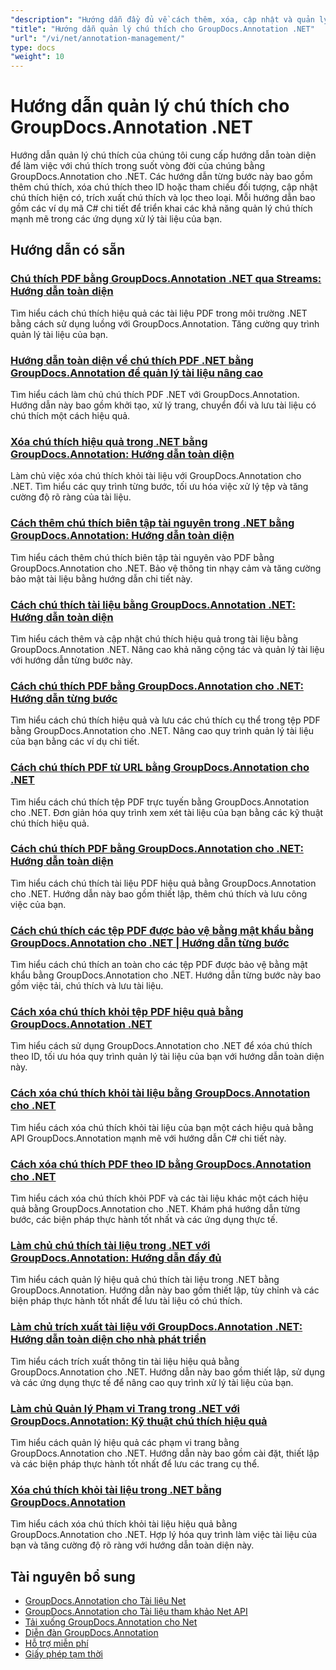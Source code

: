 ```yaml
---
"description": "Hướng dẫn đầy đủ về cách thêm, xóa, cập nhật và quản lý chú thích trong tài liệu bằng GroupDocs.Annotation cho .NET."
"title": "Hướng dẫn quản lý chú thích cho GroupDocs.Annotation .NET"
"url": "/vi/net/annotation-management/"
type: docs
"weight": 10
---
```


# Hướng dẫn quản lý chú thích cho GroupDocs.Annotation .NET

Hướng dẫn quản lý chú thích của chúng tôi cung cấp hướng dẫn toàn diện để làm việc với chú thích trong suốt vòng đời của chúng bằng GroupDocs.Annotation cho .NET. Các hướng dẫn từng bước này bao gồm thêm chú thích, xóa chú thích theo ID hoặc tham chiếu đối tượng, cập nhật chú thích hiện có, trích xuất chú thích và lọc theo loại. Mỗi hướng dẫn bao gồm các ví dụ mã C# chi tiết để triển khai các khả năng quản lý chú thích mạnh mẽ trong các ứng dụng xử lý tài liệu của bạn.

## Hướng dẫn có sẵn

### [Chú thích PDF bằng GroupDocs.Annotation .NET qua Streams: Hướng dẫn toàn diện](./annotate-pdfs-groupdocs-dotnet-streams/)
Tìm hiểu cách chú thích hiệu quả các tài liệu PDF trong môi trường .NET bằng cách sử dụng luồng với GroupDocs.Annotation. Tăng cường quy trình quản lý tài liệu của bạn.

### [Hướng dẫn toàn diện về chú thích PDF .NET bằng GroupDocs.Annotation để quản lý tài liệu nâng cao](./net-pdf-annotation-groupdocs-guide/)
Tìm hiểu cách làm chủ chú thích PDF .NET với GroupDocs.Annotation. Hướng dẫn này bao gồm khởi tạo, xử lý trang, chuyển đổi và lưu tài liệu có chú thích một cách hiệu quả.

### [Xóa chú thích hiệu quả trong .NET bằng GroupDocs.Annotation: Hướng dẫn toàn diện](./remove-annotations-net-groupdocs-tutorial/)
Làm chủ việc xóa chú thích khỏi tài liệu với GroupDocs.Annotation cho .NET. Tìm hiểu các quy trình từng bước, tối ưu hóa việc xử lý tệp và tăng cường độ rõ ràng của tài liệu.

### [Cách thêm chú thích biên tập tài nguyên trong .NET bằng GroupDocs.Annotation: Hướng dẫn toàn diện](./groupdocs-annotation-dotnet-resource-redaction/)
Tìm hiểu cách thêm chú thích biên tập tài nguyên vào PDF bằng GroupDocs.Annotation cho .NET. Bảo vệ thông tin nhạy cảm và tăng cường bảo mật tài liệu bằng hướng dẫn chi tiết này.

### [Cách chú thích tài liệu bằng GroupDocs.Annotation .NET: Hướng dẫn toàn diện](./annotate-documents-groupdocs-dotnet/)
Tìm hiểu cách thêm và cập nhật chú thích hiệu quả trong tài liệu bằng GroupDocs.Annotation .NET. Nâng cao khả năng cộng tác và quản lý tài liệu với hướng dẫn từng bước này.

### [Cách chú thích PDF bằng GroupDocs.Annotation cho .NET: Hướng dẫn từng bước](./annotate-pdfs-groupdocs-annotation-net/)
Tìm hiểu cách chú thích hiệu quả và lưu các chú thích cụ thể trong tệp PDF bằng GroupDocs.Annotation cho .NET. Nâng cao quy trình quản lý tài liệu của bạn bằng các ví dụ chi tiết.

### [Cách chú thích PDF từ URL bằng GroupDocs.Annotation cho .NET](./annotate-pdfs-online-groupdocs-annotation-net/)
Tìm hiểu cách chú thích tệp PDF trực tuyến bằng GroupDocs.Annotation cho .NET. Đơn giản hóa quy trình xem xét tài liệu của bạn bằng các kỹ thuật chú thích hiệu quả.

### [Cách chú thích PDF bằng GroupDocs.Annotation cho .NET: Hướng dẫn toàn diện](./annotate-pdf-groupdocs-annotation-net/)
Tìm hiểu cách chú thích tài liệu PDF hiệu quả bằng GroupDocs.Annotation cho .NET. Hướng dẫn này bao gồm thiết lập, thêm chú thích và lưu công việc của bạn.

### [Cách chú thích các tệp PDF được bảo vệ bằng mật khẩu bằng GroupDocs.Annotation cho .NET | Hướng dẫn từng bước](./annotate-password-protected-pdfs-groupdocs-dotnet/)
Tìm hiểu cách chú thích an toàn cho các tệp PDF được bảo vệ bằng mật khẩu bằng GroupDocs.Annotation cho .NET. Hướng dẫn từng bước này bao gồm việc tải, chú thích và lưu tài liệu.

### [Cách xóa chú thích khỏi tệp PDF hiệu quả bằng GroupDocs.Annotation .NET](./annotation-removal-pdf-groupdocs-dotnet-guide/)
Tìm hiểu cách sử dụng GroupDocs.Annotation cho .NET để xóa chú thích theo ID, tối ưu hóa quy trình quản lý tài liệu của bạn với hướng dẫn toàn diện này.

### [Cách xóa chú thích khỏi tài liệu bằng GroupDocs.Annotation cho .NET](./remove-annotations-groupdocs-annotation-dotnet/)
Tìm hiểu cách xóa chú thích khỏi tài liệu của bạn một cách hiệu quả bằng API GroupDocs.Annotation mạnh mẽ với hướng dẫn C# chi tiết này.

### [Cách xóa chú thích PDF theo ID bằng GroupDocs.Annotation cho .NET](./manage-pdf-annotations-groupdocs-dotnet-remove-id/)
Tìm hiểu cách xóa chú thích khỏi PDF và các tài liệu khác một cách hiệu quả bằng GroupDocs.Annotation cho .NET. Khám phá hướng dẫn từng bước, các biện pháp thực hành tốt nhất và các ứng dụng thực tế.

### [Làm chủ chú thích tài liệu trong .NET với GroupDocs.Annotation: Hướng dẫn đầy đủ](./mastering-document-annotation-dotnet-groupdocs/)
Tìm hiểu cách quản lý hiệu quả chú thích tài liệu trong .NET bằng GroupDocs.Annotation. Hướng dẫn này bao gồm thiết lập, tùy chỉnh và các biện pháp thực hành tốt nhất để lưu tài liệu có chú thích.

### [Làm chủ trích xuất tài liệu với GroupDocs.Annotation .NET: Hướng dẫn toàn diện cho nhà phát triển](./mastering-document-extraction-groupdocs-annotation-net/)
Tìm hiểu cách trích xuất thông tin tài liệu hiệu quả bằng GroupDocs.Annotation cho .NET. Hướng dẫn này bao gồm thiết lập, sử dụng và các ứng dụng thực tế để nâng cao quy trình xử lý tài liệu của bạn.

### [Làm chủ Quản lý Phạm vi Trang trong .NET với GroupDocs.Annotation: Kỹ thuật chú thích hiệu quả](./groupdocs-annotation-dotnet-page-range-management/)
Tìm hiểu cách quản lý hiệu quả các phạm vi trang bằng GroupDocs.Annotation cho .NET. Hướng dẫn này bao gồm cài đặt, thiết lập và các biện pháp thực hành tốt nhất để lưu các trang cụ thể.

### [Xóa chú thích khỏi tài liệu trong .NET bằng GroupDocs.Annotation](./remove-annotations-dotnet-groupdocs/)
Tìm hiểu cách xóa chú thích khỏi tài liệu hiệu quả bằng GroupDocs.Annotation cho .NET. Hợp lý hóa quy trình làm việc tài liệu của bạn và tăng cường độ rõ ràng với hướng dẫn toàn diện này.

## Tài nguyên bổ sung

- [GroupDocs.Annotation cho Tài liệu Net](https://docs.groupdocs.com/annotation/net/)
- [GroupDocs.Annotation cho Tài liệu tham khảo Net API](https://reference.groupdocs.com/annotation/net/)
- [Tải xuống GroupDocs.Annotation cho Net](https://releases.groupdocs.com/annotation/net/)
- [Diễn đàn GroupDocs.Annotation](https://forum.groupdocs.com/c/annotation)
- [Hỗ trợ miễn phí](https://forum.groupdocs.com/)
- [Giấy phép tạm thời](https://purchase.groupdocs.com/temporary-license/)